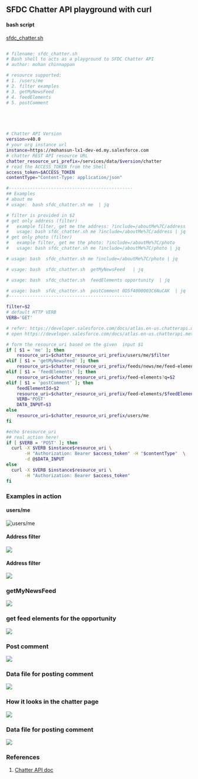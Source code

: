 ## SFDC Chatter API playground with curl


#### bash script

[sfdc_chatter.sh](./sfdc_chatter.sh)

``` bash

# filename: sfdc_chatter.sh
# Bash shell to acts as a playground to SFDC Chatter API
# author: mohan chinnappan

# resource supported:
# 1. /users/me
# 2. filter examples
# 3. getMyNewsFeed
# 4. feedElements
# 5. postComment





# Chatter API Version
version=v40.0
# your org instance url
instance=https://mohansun-lx1-dev-ed.my.salesforce.com
# chatter REST API resource URL
chatter_resource_uri_prefix=/services/data/$version/chatter
# read the ACCESS_TOKEN from the Shell
access_token=$ACCESS_TOKEN
contentType="Content-Type: application/json"

#-----------------------------------------------
## Examples
# about me
# usage:  bash sfdc_chatter.sh me  | jq

# filter is provided in $2
# get only address (filter)
#   example filter, get me the address: ?include=/aboutMe%7C/address
#   usage: bash sfdc_chatter.sh me ?include=/aboutMe%7C/address | jq
# get only photo (filter)
#   example filter, get me the photo: ?include=/aboutMe%7C/photo
#   usage: bash sfdc_chatter.sh me ?include=/aboutMe%7C/photo | jq

# usage: bash  sfdc_chatter.sh me ?include=/aboutMe%7C/photo | jq

# usage: bash  sfdc_chatter.sh  getMyNewsFeed   | jq

# usage: bash  sfdc_chatter.sh  feedElements opportunity  | jq

# usage: bash  sfdc_chatter.sh  postComment 0D5f4000003C6NuCAK  | jq
#-----------------------------------------------

filter=$2
# default HTTP VERB
VERB='GET'

# refer: https://developer.salesforce.com/docs/atlas.en-us.chatterapi.meta/chatterapi/features.htm
# open https://developer.salesforce.com/docs/atlas.en-us.chatterapi.meta/chatterapi/features.htm

# form the resource_uri based on the given  input $1
if [ $1 = 'me' ]; then
    resource_uri=$chatter_resource_uri_prefix/users/me/$filter
elif [ $1 = 'getMyNewsFeed' ]; then
    resource_uri=$chatter_resource_uri_prefix/feeds/news/me/feed-elements
elif [ $1 = 'feedElements' ]; then
    resource_uri=$chatter_resource_uri_prefix/feed-elements?q=$2
elif [ $1 = 'postComment' ]; then
    feedElementId=$2
    resource_uri=$chatter_resource_uri_prefix/feed-elements/$feedElementId/capabilities/comments/items
    VERB='POST'
    DATA_INPUT=$3
else
    resource_uri=$chatter_resource_uri_prefix/users/me
fi

#echo $resource_uri
## real action here!
if [ $VERB = 'POST' ]; then
  curl -X $VERB $instance$resource_uri \
       -H "Authorization: Bearer $access_token" -H "$contentType"  \
       -d @$DATA_INPUT
else
  curl -X $VERB $instance$resource_uri \
       -H "Authorization: Bearer $access_token"
fi

```

### Examples in action

#### users/me
![users/me](./img/user_me.png)

#### Address filter
![](./img/address-filter.png)

#### Address filter
![](./img/photo-filter.png)

### getMyNewsFeed
![](./img/getMyNewsFeed.png)		

### get feed elements for the opportunity
![](./img/feedElement-for-oppty.png)



### Post comment
![](./img/postComment-example.png)

### Data file for posting comment
![](./img/comment.json.png)

### How it looks in the chatter page
![](./img/postComment-screen.png)

### Data file for posting comment
![](./img/comment.json.png)


### References
1. [Chatter API doc](https://developer.salesforce.com/docs/atlas.en-us.chatterapi.meta/chatterapi/features.htm)
